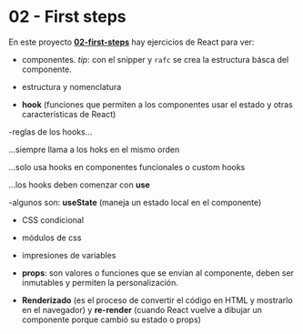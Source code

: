 # 02 - First steps

En este proyecto [**02-first-steps**](https://github.com/eugenia1984/react-y-react-pro/blob/main/02-first-steps) hay ejercicios de React para ver:

- componentes. *tip*: con el snipper y `rafc` se crea la estructura básca del componente.

- estructura y nomenclatura

- **hook** (funciones que permiten a los componentes usar el estado y otras características de React) 

-reglas de los hooks...

...siempre llama a los hoks en el mismo orden

...solo usa hooks en componentes funcionales o custom hooks

...los hooks deben comenzar con **use**

-algunos son: **useState** (maneja un estado local en el componente)

- CSS condicional

- módulos de css

- impresiones de variables

- **props**: son valores o funciones que se envían al componente, deben ser inmutables y permiten la personalización.

- **Renderizado** (es el proceso de convertir el código en HTML y mostrarlo en el navegador) y **re-render** (cuando React vuelve a dibujar un componente porque cambió su estado o props)